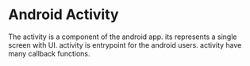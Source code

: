 #  Android Activity

The activity is a component of the android app. its represents a single screen with UI. activity is entrypoint for the android users. activity have many callback functions.

